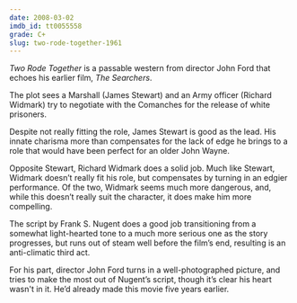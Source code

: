 ```yaml
---
date: 2008-03-02
imdb_id: tt0055558
grade: C+
slug: two-rode-together-1961
---
```


_Two Rode Together_ is a passable western from director John Ford that echoes his earlier film, <span data-imdb-id="tt0049730">_The Searchers_</span>.

The plot sees a Marshall (James Stewart) and an Army officer (Richard Widmark) try to negotiate with the Comanches for the release of white prisoners.

Despite not really fitting the role, James Stewart is good as the lead. His innate charisma more than compensates for the lack of edge he brings to a role that would have been perfect for an older John Wayne.

Opposite Stewart, Richard Widmark does a solid job. Much like Stewart, Widmark doesn’t really fit his role, but compensates by turning in an edgier performance. Of the two, Widmark seems much more dangerous, and, while this doesn’t really suit the character, it does make him more compelling.

The script by Frank S. Nugent does a good job transitioning from a somewhat light-hearted tone to a much more serious one as the story progresses, but runs out of steam well before the film’s end, resulting is an anti-climatic third act.

For his part, director John Ford turns in a well-photographed picture, and tries to make the most out of Nugent’s script, though it’s clear his heart wasn't in it. He’d already made this movie five years earlier.
